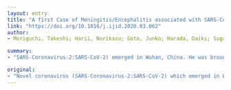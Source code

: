 ```yaml
---
layout: entry
title: "A first Case of Meningitis/Encephalitis associated with SARS-Coronavirus-2"
link: "https://doi.org/10.1016/j.ijid.2020.03.062"
author:
- Moriguchi, Takeshi; Harii, Norikazu; Goto, Junko; Harada, Daiki; Sugawara, Hisanori; Takamino, Junichi; Ueno, Masateru; Sakata, Hiroki; Kondo, Kengo; Myose, Natsuhiko; Nakao, Atsuhito; Takeda, Masayuki; Haro, Hirotaka; Inoue, Osamu; Suzuki-Inoue, Katsue; Kubokawa, Kayo; Ogihara, Shinji; Sasaki, Tomoyuki; Kinouchi, Hiroyuki; Kojin, Hiroyuki; Ito, Masami; Onishi, Hiroshi; Shimizu, Tatsuya; Sasaki, Yu; Enomoto, Nobuyuki; Ishihara, Hiroshi; Furuya, Shiomi; Yamamoto, Tomoko; Shimada, Shinji

summary:
- "SARS-Coronavirus-2:SARS-CoV-2) emerged in Wuhan, China. He was brought in by ambulance due to a convulsion accompanied by unconsciousness. His family visited his home and found that he was unconsciousness and lying on the floor in his vomit. The specific RNA was not detected in the nasopharyngeal swab but was detected in a CSF."

original:
- "Novel coronavirus (SARS-Coronavirus-2:SARS-CoV-2) which emerged in Wuhan, China, has spread to multiple countries rapidly. We report the first case of meningitis associated with SARS-CoV-2 who was brought in by ambulance due to a convulsion accompanied by unconsciousness. He had never been to any foreign countries. He felt generalized fatigue and fever (day 1). He saw doctors nearby twice (day2 and 5) and was prescribed Laninamivir and antipyretic agents, His family visited his home and found that he was unconsciousness and lying on the floor in his vomit. He was immediately transported to this hospital by ambulance (day 9). Under emergency transport, he had transient generalized seizures that lasted about a minute. He had obvious neck stiffness. The specific SARS-CoV-2 RNA was not detected in the nasopharyngeal swab but was detected in a CSF. Anti- HSV 1 and varicella-zoster IgM antibodies were not detected in serum samples. A brain MRI showed hyperintensity along the wall of right lateral ventricle and hyperintense signal changes in the right mesial temporal lobe and hippocampus, suggesting the possibility of SARS-CoV-2 meningitis. This case warns the physicians of patients who have CNS symptoms."
---
```



